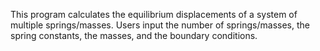 This program calculates the equilibrium displacements of a system of multiple springs/masses. Users input the number of springs/masses, the spring constants, the masses, and the boundary conditions.